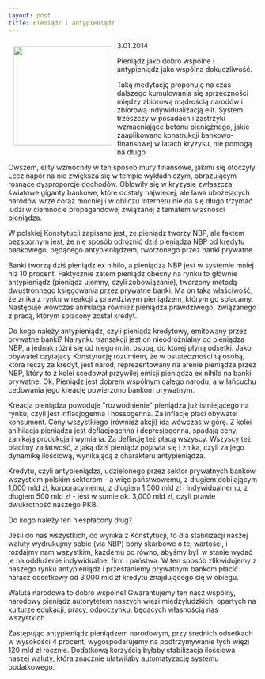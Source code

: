 ```yaml
---
layout: post
title: Pieniądz i antypieniądz
---
```


<p><img src="{{site.baseurl}}\articles\pictures\465.zloty.jpg" align="left" style="margin: 10px 10px" width="200"><!--211-->
<p>3.01.2014</p><p>Pieniądz jako dobro wspólne i antypieniądz jako wspólna dokuczliwość.</p>
<p>Taką medytację proponuję na czas dalszego kumulowania się sprzeczności między zbiorową mądrością narodów i zbiorową indywidualizacją elit. System trzeszczy w posadach i zastrzyki wzmacniające betonu pieniężnego, jakie zaaplikowano konstrukcji bankowo-finansowej w latach kryzysu, nie pomogą na długo.</p>
<p>Owszem, elity wzmocniły w ten sposób mury finansowe, jakimi się otoczyły. Lecz napór na nie zwiększa się w tempie wykładniczym, obrazującym rosnące dysproporcje dochodów. Obłowiły się w kryzysie zwłaszcza światowe giganty bankowe, które dostały najwięcej, ale lawa ubożejących narodów wrze coraz mocniej i w obliczu internetu nie da się długo trzymać ludzi w ciemnocie propagandowej związanej z tematem własności pieniądza.</p>
<p>W polskiej Konstytucji zapisane jest, że pieniądz tworzy NBP, ale faktem bezspornym jest, że nie sposób odróżnić dziś pieniądza NBP od kredytu bankowego, będącego antypieniądzem, tworzonego przez banki prywatne.</p>
<p>Banki tworzą dziś pieniądz ex nihilo, a pieniądza NBP jest w systemie mniej niż 10 procent. Faktycznie zatem pieniądz obecny na rynku to głównie antypieniądz (pieniądz ujemny, czyli zobowiązanie), tworzony metodą dwustronnego księgowania przez prywatne banki. Ma on taką właściwość, że znika z rynku w reakcji z prawdziwym pieniądzem, którym go spłacamy. Następuje wówczas anihilacja również pieniądza prawdziwego, związanego z pracą, którym spłacony został kredyt.</p>
<p>Do kogo należy antypieniądz, czyli pieniądz kredytowy, emitowany przez prywatne banki? Na rynku transakcji jest on nieodróżnialny od pieniądza NBP, a jednak różni się od niego m.in. osobą, do której płyną odsetki. Jako obywatel czytający Konstytucję rozumiem, że w ostateczności tą osobą, która ręczy za kredyt, jest naród, reprezentowany na arenie pieniądza przez NBP, który to z kolei scedował przywilej emisji pieniądza ex nihilo na banki prywatne. Ok. Pieniądz jest dobrem wspólnym całego narodu, a w łańcuchu cedowania jego kreację powierzono bankom prywatnym.</p>
<p>Kreacja pieniądza powoduje "rozwodnienie" pieniądza już istniejącego na rynku, czyli jest inflacjogenna i hossogenna. Za inflację płaci obywatel konsument. Ceny wszystkiego (również akcji) idą wówczas w górę. Z kolei anihilacja pieniądza jest deflacjogenna i depresjogenna, spadają ceny, zanikają produkcja i wymiana. Za deflację też płacą wszyscy. Wszyscy też płacimy za łatwość, z jaką dziś pieniądz pojawia się i znika, czyli za jego dynamikę ilościową, wynikającą z charakteru antypieniądza.</p>
<p>Kredytu, czyli antypieniądza, udzielonego przez sektor prywatnych banków wszystkim polskim sektorom - a więc państwowemu, z długiem dobijającym 1,000 mld zł, korporacyjnemu, z długiem 1,500 mld zł i indywidualnemu, z długiem 500 mld zł - jest w sumie ok. 3,000 mld zł, czyli prawie dwukrotność naszego PKB.</p>
<p>Do kogo należy ten niespłacony dług?</p>
<p>Jeśli do nas wszystkich, co wynika z Konstytucji, to dla stabilizacji naszej waluty wydrukujmy sobie (via NBP) bony skarbowe o tej wartości, i rozdajmy nam wszystkim, każdemu po równo, abyśmy byli w stanie wydać je na oddłużenie indywidualne, firm i państwa. W ten sposób zlikwidujemy z naszego rynku antypieniądz i przestaniemy prywatnym bankom płacić haracz odsetkowy od 3,000 mld zł kredytu znajdującego się w obiegu.</p>
<p>Waluta narodowa to dobro wspólne! Gwarantujemy ten nasz wspólny, narodowy pieniądz autorytetem naszych więzi międzyludzkich, opartych na kulturze edukacji, pracy, odpoczynku, będących własnością nas wszystkich.</p>
<p>Zastępując antypieniądz pieniądzem narodowym, przy średnich odsetkach w wysokości 4 procent, wygospodarujemy na podtrzymywanie tych więzi 120 mld zł rocznie. Dodatkową korzyścią byłaby stabilizacja ilościowa naszej waluty, która znacznie ułatwiłaby automatyzację systemu podatkowego.</p></p><p>